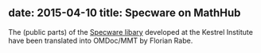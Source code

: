 date: 2015-04-10
title: Specware on MathHub
---
The (public parts) of the [Specware libary](http://www.kestrel.edu/home/prototypes/specware.html) developed at the Kestrel Institute have been translated into OMDoc/MMT by Florian Rabe.

